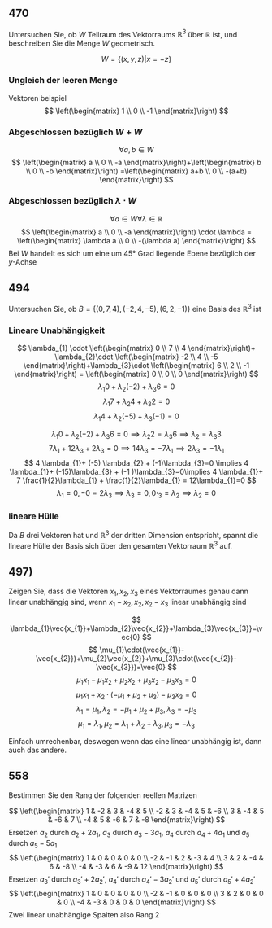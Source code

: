 ## 470
Untersuchen Sie, ob $W$ Teilraum des Vektorraums $\mathbb{R}^{3}$ über $\mathbb{R}$ ist, und beschreiben Sie
die Menge $W$ geometrisch.

$$W = \{(x, y, z) | x = −z\}$$
### Ungleich der leeren Menge
Vektoren beispiel
$$
\left(\begin{matrix}
1  \\
0 \\
-1
\end{matrix}\right)
$$
### Abgeschlossen bezüglich $W+W$
$$
\forall a,b\in W
$$
$$
\left(\begin{matrix}
a \\
0 \\
-a
\end{matrix}\right)+\left(\begin{matrix}
b \\
0 \\
-b
\end{matrix}\right)
=\left(\begin{matrix}
a+b \\
0 \\
-(a+b)
\end{matrix}\right)
$$
### Abgeschlossen bezüglich $\lambda \cdot W$
$$
\forall a\in W\forall \lambda\in \mathbb{R}
$$
$$
\left(\begin{matrix}
a \\
0 \\
-a
\end{matrix}\right) \cdot \lambda
= \left(\begin{matrix}
\lambda a \\
0 \\
-(\lambda a)
\end{matrix}\right)
$$
Bei $W$ handelt es sich um eine um 45° Grad liegende Ebene bezüglich der $y$-Achse 

## 494 
Untersuchen Sie, ob $B = \{(0, 7, 4), (−2, 4, −5), (6, 2, −1)\}$ eine Basis des $\mathbb{R}^{3}$ ist

### Lineare Unabhängigkeit
$$
\lambda_{1} \cdot \left(\begin{matrix}
0 \\
7 \\
4
\end{matrix}\right)+
\lambda_{2}\cdot \left(\begin{matrix}
-2 \\
4 \\
-5
\end{matrix}\right)+\lambda_{3}\cdot \left(\begin{matrix}
6 \\
2 \\
-1
\end{matrix}\right)
= \left(\begin{matrix}
0 \\
0 \\
0
\end{matrix}\right)
$$
$$
\lambda_{1}0+\lambda_{2}(-2)+\lambda_{3}6=0
$$
$$
\lambda_{1}7+\lambda_{2}4+\lambda_{3}2=0
$$
$$
\lambda_{1}4+\lambda_{2}(-5)+\lambda_{3}(-1)=0
$$

$$
\lambda_{1}0+\lambda_{2}(-2)+\lambda_{3}6=0\implies \lambda_{2}2=\lambda_{3}6 \implies \lambda_{2}=\lambda_{3}3
$$
$$
7\lambda_{1}+12\lambda_{3}+2\lambda_{3}=0 \implies 14\lambda_{3}=-7\lambda_{1} \implies 2\lambda_{3}=-1\lambda_{1}
$$
$$
4 \lambda_{1}+ (-5) \lambda_{2} + (-1)\lambda_{3}=0 \implies 4 \lambda_{1}+ (-15)\lambda_{3} + (-1 )\lambda_{3}=0\implies 4 \lambda_{1}+ 7 \frac{1}{2}\lambda_{1} + \frac{1}{2}\lambda_{1} = 12\lambda_{1}=0
$$
$$
\lambda_{1}=0, -0=2\lambda_{3} \implies \lambda_{3}=0, 0\cdot_{3}=\lambda_{2}\implies \lambda_{2}=0
$$

### lineare Hülle
Da $B$ drei Vektoren hat und $\mathbb{R}^{3}$ der dritten Dimension entspricht, spannt die lineare Hülle der Basis sich über den gesamten Vektorraum $\mathbb{R}^{3}$ auf.

## 497) 
Zeigen Sie, dass die Vektoren $x_{1}, x_{2}, x_{3}$ eines Vektorraumes genau dann linear unabhängig
sind, wenn $x_{1} − x_{2}, x_{2}, x_{2} − x_{3}$ linear unabhängig sind

$$
\lambda_{1}\vec{x_{1}}+\lambda_{2}\vec{x_{2}}+\lambda_{3}\vec{x_{3}}=\vec{0}
$$
$$
\mu_{1}\cdot(\vec{x_{1}}-\vec{x_{2}})+\mu_{2}\vec{x_{2}}+\mu_{3}\cdot(\vec{x_{2}}-\vec{x_{3}})=\vec{0}
$$
$$
\mu_{1}x_{1}-\mu_{1}x_{2}+\mu_{2}x_{2}+\mu_{3}x_{2}-\mu_{3}x_{3}=0
$$
$$
\mu_{1}x_{1}+x_{2}\cdot(-\mu_{1}+\mu_{2}+\mu_{3})-\mu_{3}x_{3}=0
$$
$$
\lambda_{1}=\mu_{1}, \lambda_{2}=-\mu_{1}+\mu_{2}+\mu_{3}, \lambda_{3}=-\mu_{3}
$$
$$
\mu_{1}=\lambda_{1}, \mu_{2}=\lambda_{1}+\lambda_{2}+\lambda_{3}, \mu_{3}=-\lambda_{3}
$$

Einfach umrechenbar, deswegen wenn das eine linear unabhängig ist, dann auch das andere.

## 558
Bestimmen Sie den Rang der folgenden reellen Matrizen

$$
\left(\begin{matrix}
1  & -2  & 3  & -4  & 5  \\
-2  & 3  &  -4  & 5  & -6 \\
3  & -4  & 5   & -6  &  7 \\
-4  & 5  & -6  & 7  & -8 
\end{matrix}\right)
$$
Ersetzen $a_{2}$ durch $a_{2}+2a_{1}$, $a_{3}$ durch $a_{3}-3a_{1}$, $a_{4}$ durch $a_{4}+4a_{1}$ und $a_{5}$ durch $a_{5}-5a_{1}$
$$
\left(\begin{matrix}
1  & 0  & 0  & 0  & 0  \\
-2  & -1  &  2  & -3  & 4 \\
3  & 2  & -4   & 6  &  -8 \\
-4  & -3  & 6  & -9  & 12 
\end{matrix}\right)
$$
Ersetzen $a_{3}'$ durch $a_{3}'+2a_{2}'$, $a_{4}'$ durch $a_{4}'-3a_{2}'$ und $a_{5}'$ durch $a_{5}'+4a_{2}'$
$$
\left(\begin{matrix}
1  & 0  & 0  & 0  & 0  \\
-2  & -1  &  0  & 0  & 0 \\
3  & 2  & 0   & 0  &  0 \\
-4  & -3  & 0  & 0  & 0
\end{matrix}\right)
$$
Zwei linear unabhängige Spalten also Rang 2